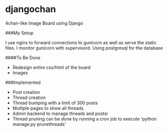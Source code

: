 djangochan
==========

4chan-like Image Board using Django


###My Setup

I use nginx to forward connections to gunicorn as well as serve the static files. I monitor gunicorn with supervisord. Using postgresql for the database 

####To Be Done
  - Redesign entire css/html of the board
  - Images

###Implemented
  - Post creation
  - Thread creation
  - Thread bumping with a limit of 300 posts
  - Multiple pages to show all threads
  - Admin backend to manage threads and postsi
  - Thread pruning can be done by running a cron job to execute 'python manage.py prunethreads'
